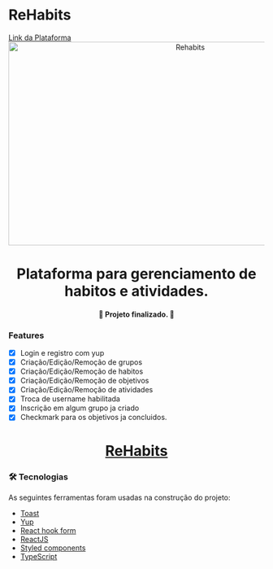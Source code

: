 # ReHabits

<div>
<a href="https://rehabits.vercel.app/">Link da Plataforma</a>
</div>

<div align="center">
  <img height=400px width=700px src="https://i.imgur.com/a2DTq3o.png" alt="Rehabits" border="0">
</div>

<h1 align="center">Plataforma para gerenciamento de habitos e atividades.</h1>

<h4 align="center"> 
	🚀 Projeto finalizado. 🚀
</h4>

### Features

- [x] Login e registro com yup
- [x] Criação/Edição/Remoção de grupos
- [x] Criação/Edição/Remoção de habitos
- [x] Criação/Edição/Remoção de objetivos
- [x] Criação/Edição/Remoção de atividades
- [x] Troca de username habilitada
- [x] Inscrição em algum grupo ja criado
- [x] Checkmark para os objetivos ja concluidos.

<h1 align="center">
  <a href="https://rehabits.vercel.app/">ReHabits</a>
</h1>

### 🛠 Tecnologias

As seguintes ferramentas foram usadas na construção do projeto:

- [Toast](https://react-hot-toast.com/)
- [Yup](https://github.com/jquense/yup)
- [React hook form](https://react-hook-form.com/)
- [ReactJS](https://pt-br.reactjs.org/)
- [Styled components](https://styled-components.com/docs/basics)
- [TypeScript](https://www.typescriptlang.org/)


